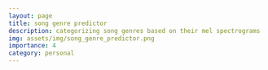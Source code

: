 ```yaml
---
layout: page
title: song genre predictor
description: categorizing song genres based on their mel spectrograms
img: assets/img/song_genre_predictor.png
importance: 4
category: personal
---
```

